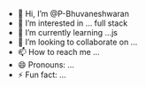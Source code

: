 - 👋 Hi, I’m @P-Bhuvaneshwaran
- 👀 I’m interested in ... full stack 
- 🌱 I’m currently learning ...js
- 💞️ I’m looking to collaborate on ...
- 📫 How to reach me ...
- 😄 Pronouns: ...
- ⚡ Fun fact: ...

<!---
P-Bhuvaneshwaran/P-Bhuvaneshwaran is a ✨ special ✨ repository because its `README.md` (this file) appears on your GitHub profile.
You can click the Preview link to take a look at your changes.
--->
